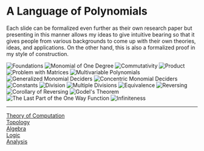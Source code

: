 # A Language of Polynomials

Each slide can be formalized even further as their own research paper but presenting in this manner allows my ideas to give intuitive bearing so that it gives people from various backgrounds to come up with their own theories, ideas, and applications. On the other hand, this is also a formalized proof in my style of construction.

![Foundations](Resources/01ALanguageOfPolynomials.png)
![Monomial of One Degree](Resources/02MonomialOfOneDegree.png)
![Commutativity](Resources/03Commutativity.png)
![Product](Resources/04ProductOfMonomial.png)
![Problem with Matrices](Resources/05ProblemWithTheLanguageOfPolynomials.png)
![Multivariable Polynomials](Resources/06MonomialsOfMoreThanOneVariable.png)
![Generalized Monomial Deciders](Resources/07TheGeneralizedMonomialDecider.png)
![Concentric Monomial Deciders](Resources/08MonomialDecidersWithConstantOfOne.png)
![Constants](Resources/09TheConstantOfMonomialDecider.png)
![Division](Resources/10DivisionOfMonomialDeciders.png)
![Multiple Divisions](Resources/11MultipleDivisionsOfMonomialDecider.png)
![Equivalence](Resouces/12EquivalenceInPartitioning.png)
![Reversing](Resources/13EasyToComputeOneWayHardToFindTheOther.png)
![Corollary of Reversing](Resources/14UniquenessOfThePathsOfEquivalentMonomialDeciders.png)
![Godel's Theorem](Resources/15Godel.png)
![The Last Part of the One Way Function](Resources/16ASideNoteOfTheTheoremsRelatingToProbability.png)
![Infiniteness](Resources/17ATheoremOfInfiniteness.png)

-----

[Theory of Computation](https://en.wikipedia.org/wiki/Introduction_to_the_Theory_of_Computation)\
[Topology](https://math.ucr.edu/~res/math205B-2018/Munkres%20-%20Topology.pdf)\
[Algebra](https://math.mit.edu/~hrm/palestine/artin-algebra.pdf)\
[Logic](https://dn790009.ca.archive.org/0/items/MathematicalIntroductionToLogicEnderton/MathematicalIntroductionToLogic-Enderton.pdf)\
[Analysis](https://zlib.pub/book/analysis-with-an-introduction-to-proof-1q70kqfatdhg)
